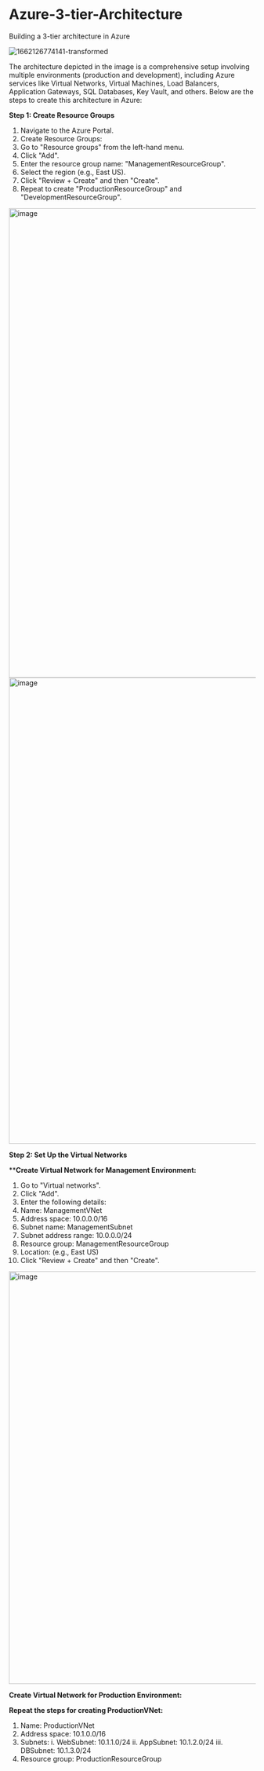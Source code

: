 # Azure-3-tier-Architecture
Building a 3-tier architecture in Azure

![1662126774141-transformed](https://github.com/user-attachments/assets/4365f12f-fde3-4f7e-b25a-0bfe36c1272a)

The architecture depicted in the image is a comprehensive setup involving multiple environments (production and development), including Azure services like Virtual Networks, Virtual Machines, Load Balancers, Application Gateways, SQL Databases, Key Vault, and others. Below are the steps to create this architecture in Azure:

**Step 1: Create Resource Groups**
1)	Navigate to the Azure Portal.
2)	Create Resource Groups:
3)	Go to "Resource groups" from the left-hand menu.
4)	Click "Add".
5)	Enter the resource group name: "ManagementResourceGroup".
6)	Select the region (e.g., East US).
7)	Click "Review + Create" and then "Create".
8)	Repeat to create "ProductionResourceGroup" and "DevelopmentResourceGroup".

<img width="957" alt="image" src="https://github.com/user-attachments/assets/2ca5f843-91f7-418a-80ae-cbaa0bf4721d">

<img width="950" alt="image" src="https://github.com/user-attachments/assets/b943adcb-942e-446d-a9a0-8fe626fcd419">

**Step 2: Set Up the Virtual Networks**

****Create Virtual Network for Management Environment:**
1)	Go to "Virtual networks".
2)	Click "Add".
3)	Enter the following details:
4)	Name: ManagementVNet
5)	Address space: 10.0.0.0/16
6)	Subnet name: ManagementSubnet
7)	Subnet address range: 10.0.0.0/24
8)	Resource group: ManagementResourceGroup
9)	Location: (e.g., East US)
10)	Click "Review + Create" and then "Create".

<img width="841" alt="image" src="https://github.com/user-attachments/assets/8daafeba-30a3-432e-a3f9-1c3731a0c31b">

**Create Virtual Network for Production Environment:**

**Repeat the steps for creating ProductionVNet:**
1.	Name: ProductionVNet
2.	Address space: 10.1.0.0/16
3.	Subnets:
i.	WebSubnet: 10.1.1.0/24
ii.	AppSubnet: 10.1.2.0/24
iii.	DBSubnet: 10.1.3.0/24
4.	Resource group: ProductionResourceGroup







